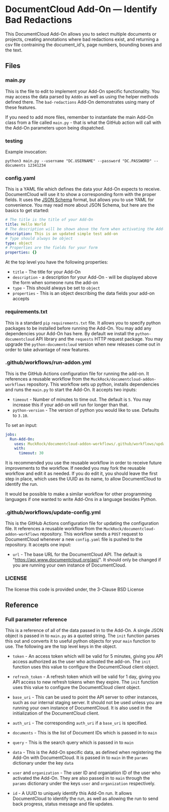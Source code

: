 
# DocumentCloud Add-On — Identify Bad Redactions

This DocumentCloud Add-On allows you to select multiple documents or projects, creating annotations where bad redactions exist, and returning a csv file contraining the document_id's, page numbers, bounding boxes and the text.

## Files

### main.py

This is the file to edit to implement your Add-On specific functionality. You may access the data parsed by `AddOn` as well as using the helper methods defined there.  The `bad-redactions`  Add-On demonstrates using many of these features.

If you need to add more files, remember to instantiate the main Add-On class
from a file called `main.py` - that is what the GitHub action will call with
the Add-On parameters upon being dispatched.

### testing
Example invocation:
```
python3 main.py --username "DC.USERNAME" --password "DC.PASSWORD" --documents 12341234
```

### config.yaml

This is a YAML file which defines the data your Add-On expects to receive.
DocumentCloud will use it to show a corresponding form with the proper fields.
It uses the [JSON Schema](https://json-schema.org/) format, but allows you to
use YAML for convenience.  You may read more about JSON Schema, but here are
the basics to get started:

```yaml
# The title is the title of your Add-On
title: Hello World
# The description will be shown above the form when activating the Add-On
description: This is an updated simple test add-on
# Type should always be object
type: object
# Properties are the fields for your form
properties: {}
```

At the top level you have the following properties:

* `title` - The title for your Add-On
* `description` - a description for your Add-On - will be displayed above the
  form when someone runs the add-on
* `type` - This should always be set to `object`
* `properties` - This is an object describing the data fields your add-on accepts

### requirements.txt

This is a standard `pip` `requirements.txt` file.  It allows you to specify
python packages to be installed before running the Add-On.  You may add any
dependencies your Add-On has here.  By default we install the
`python-documentcloud` API library and the `requests` HTTP request package.
You may upgrade the `python-documentcloud` version when new releases come out
in order to take advantage of new features.

### .github/workflows/run-addon.yml

This is the GitHub Actions configuration file for running the add-on.  It
references a reusable workflow from the
`MuckRock/documentcloud-addon-workflows` repository.  This workflow sets up
python, installs dependencies and runs the `main.py` to start the Add-On. It
accepts two inputs:
* `timeout` - Number of minutes to time out.  The default is `5`.  You may
  increase this if your add-on will run for longer than that.
* `python-version` - The version of python you would like to use.  Defaults to `3.10`.

To set an input:
```yaml
jobs:
  Run-Add-On:
    uses: MuckRock/documentcloud-addon-workflows/.github/workflows/update-config.yml@v1
    with:
      timeout: 30
```

It is recommended you use the reusable workflow in order to receive future
improvements to the workflow.  If needed you may fork the reusable workflow and
edit it as needed. If you do edit it, you should leave the first step in place,
which uses the UUID as its name, to allow DocumentCloud to identify the run.

It would be possible to make a similar workflow for other programming languages
if one wanted to write Add-Ons in a language besides Python.

### .github/workflows/update-config.yml

This is the GitHub Actions configuration file for updating the configuration
file.  It references a reusable workflow from the
`MuckRock/documentcloud-addon-workflows` repository.  This workflow sends a
`POST` request to DocumentCloud whenever a new `config.yaml` file is pushed to
the repository.  It accepts one input:
* `url` - The base URL for the DocumentCloud API.  The default is
  "https://api.www.documentcloud.org/api/".  It should only be changed if you
  are running your own instance of DocumentCloud.

### LICENSE

The license this code is provided under, the 3-Clause BSD License

## Reference

### Full parameter reference

This is a reference of all of the data passed in to the Add-On.  A single JSON
object is passed in to `main.py` as a quoted string.  The `init` function
parses this out and converts it to useful python objects for your `main`
function to use.  The following are the top level keys in the object.

* `token` - An access token which will be valid for 5 minutes, giving you API
  access authorized as the user who activated the add-on.  The `init` function
  uses this value to configure the DocumentCloud client object.

* `refresh_token` - A refresh token which will be valid for 1 day, giving you
  API access to new refresh tokens when they expire.  The `init` function uses
  this value to configure the DocumentCloud client object.

* `base_uri` - This can be used to point the API server to other instances,
  such as our internal staging server.  It should not be used unless you are
  running your own instance of DocumentCloud.  It is also used in the
  initialization of the DocumentCloud client.

* `auth_uri` - The corresponding `auth_uri` if a `base_uri` is specified.

*  `documents` - This is the list of Document IDs which is passed in to `main`

*  `query` - This is the search query which is passed in to `main`

*  `data` - This is the Add-On specific data, as defined when registering the
   Add-On with DocumentCloud.  It is passed in to `main` in the `params`
   dictionary under the key `data`

* `user` and `organization` - The user ID and organiation ID of the user who
  activated the Add-On.  They are also passed in to `main` through the `params`
  dictionary under the keys `user` and `organization` respectively.

* `id` - A UUID to uniquely identify this Add-On run.  It allows DocumentCloud
  to identify the run, as well as allowing the run to send back progress,
  status message and file updates.
